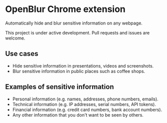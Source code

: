 # OpenBlur Chrome extension

Automatically hide and blur sensitive information on any webpage.

This project is under active development. Pull requests and issues are welcome.

## Use cases
- Hide sensitive information in presentations, videos and screenshots.
- Blur sensitive information in public places such as coffee shops.

## Examples of sensitive information
- Personal information (e.g. names, addresses, phone numbers, emails).
- Technical information (e.g. IP addresses, serial numbers, API tokens).
- Financial information (e.g. credit card numbers, bank account numbers).
- Any other information that you don't want to be seen by others.
